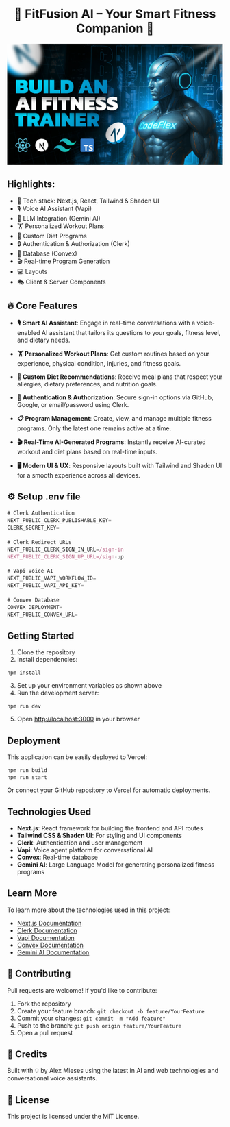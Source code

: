<h1 align="center">💪  FitFusion AI – Your Smart Fitness Companion 🤖</h1>

![Demo App](screenshot-for-readme.png)

## Highlights:

- 🚀 Tech stack: Next.js, React, Tailwind & Shadcn UI
- 🎙️ Voice AI Assistant (Vapi)
- 🧠 LLM Integration (Gemini AI)
- 🏋️ Personalized Workout Plans
- 🥗 Custom Diet Programs
- 🔒 Authentication & Authorization (Clerk)
- 💾 Database (Convex)
- 🎬 Real-time Program Generation
- 💻 Layouts
- 🎭 Client & Server Components

## 🔥 Core Features

- **🎙️ Smart AI Assistant**: Engage in real-time conversations with a voice-enabled AI assistant that tailors its questions to your goals, fitness level, and dietary needs.

- **🏋️ Personalized Workout Plans**: Get custom routines based on your experience, physical condition, injuries, and fitness goals.

- **🥗 Custom Diet Recommendations**: Receive meal plans that respect your allergies, dietary preferences, and nutrition goals.

- **🔐 Authentication & Authorization**: Secure sign-in options via GitHub, Google, or email/password using Clerk.

- **📋 Program Management**: Create, view, and manage multiple fitness programs. Only the latest one remains active at a time.

- **🎬 Real-Time AI-Generated Programs**: Instantly receive AI-curated workout and diet plans based on real-time inputs.

- **🖥️ Modern UI & UX**: Responsive layouts built with Tailwind and Shadcn UI for a smooth experience across all devices.

## ⚙️ Setup .env file

```js
# Clerk Authentication
NEXT_PUBLIC_CLERK_PUBLISHABLE_KEY=
CLERK_SECRET_KEY=

# Clerk Redirect URLs
NEXT_PUBLIC_CLERK_SIGN_IN_URL=/sign-in
NEXT_PUBLIC_CLERK_SIGN_UP_URL=/sign-up

# Vapi Voice AI
NEXT_PUBLIC_VAPI_WORKFLOW_ID=
NEXT_PUBLIC_VAPI_API_KEY=

# Convex Database
CONVEX_DEPLOYMENT=
NEXT_PUBLIC_CONVEX_URL=
```

## Getting Started

1. Clone the repository
2. Install dependencies:

```shell
npm install
```

3. Set up your environment variables as shown above
4. Run the development server:

```shell
npm run dev
```

5. Open [http://localhost:3000](http://localhost:3000) in your browser

## Deployment

This application can be easily deployed to Vercel:

```shell
npm run build
npm run start
```

Or connect your GitHub repository to Vercel for automatic deployments.

## Technologies Used

- **Next.js**: React framework for building the frontend and API routes
- **Tailwind CSS & Shadcn UI**: For styling and UI components
- **Clerk**: Authentication and user management
- **Vapi**: Voice agent platform for conversational AI
- **Convex**: Real-time database
- **Gemini AI**: Large Language Model for generating personalized fitness programs

## Learn More

To learn more about the technologies used in this project:

- [Next.js Documentation](https://nextjs.org/docs)
- [Clerk Documentation](https://clerk.com/docs)
- [Vapi Documentation](https://docs.vapi.ai)
- [Convex Documentation](https://docs.convex.dev)
- [Gemini AI Documentation](https://ai.google.dev/gemini-api)

## 🤝 Contributing

Pull requests are welcome! If you'd like to contribute:

1. Fork the repository
2. Create your feature branch: `git checkout -b feature/YourFeature`
3. Commit your changes: `git commit -m "Add feature"`
4. Push to the branch: `git push origin feature/YourFeature`
5. Open a pull request

## 🧠 Credits

Built with 💡 by Alex Mieses using the latest in AI and web technologies and  conversational voice assistants.

## 📄 License

This project is licensed under the MIT License.
